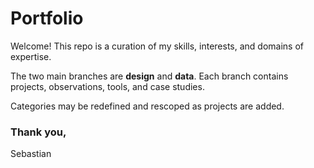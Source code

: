 # **Portfolio**

Welcome! This repo is a curation of my skills, interests, and domains of expertise.

The two main branches are **design** and **data**. Each branch contains projects, observations, tools, and case studies.

Categories may be redefined and rescoped as projects are added.

### Thank you,
Sebastian
